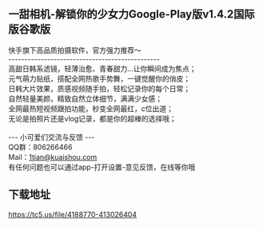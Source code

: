 ## 一甜相机-解锁你的少女力Google-Play版v1.4.2国际版谷歌版
快手旗下高品质拍摄软件，官方强力推荐～ <br>----------------------------------------------- <br>高甜日韩系滤镜，轻薄治愈、青春甜力…让你瞬间成为焦点； <br>元气萌力贴纸，搭配全网热歌手势舞，一键觉醒你的俏皮； <br>日韩大片效果，质感视频随手拍，轻松记录你的每个日常； <br>自然轻量美颜，精致自然立体细节，满满少女感； <br>全网最热短视频跟拍功能，秒变全网最红，c位出道； <br>无论是拍照片还是vlog记录，都是你的超棒的选择哦； <br> <br>--- 小可爱们交流与反馈 --- <br>QQ群：806266466 <br>Mail：1tian@kuaishou.com <br>有任何问题也可以通过app-打开设置-意见反馈，在线等你哦
## 下载地址
https://tc5.us/file/4188770-413026404